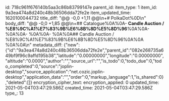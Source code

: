 id: 718c961f676140b5aa3c86b83799147e
parent_id: 
item_type: 1
item_id: 9a3ea474a8d240c48b36506dda72fe2e
item_updated_time: 1620100044732
title_diff: "@@ -0,0 +1,11 @@\\n+# PolkaDot%0D\\n"
body_diff: "@@ -0,0 +1,85 @@\\n+## Catalogue%0A%0A- **Candle Auction / %E8%9C%A1%E7%83%9B%E6%8B%8D%E5%8D%96**%0A%0A- %0A%0A- %0A%0A- %0A%0A## Candle Auction / %E8%9C%A1%E7%83%9B%E6%8B%8D%E5%8D%96%0A%0A  %0A%0A\\n"
metadata_diff: {"new":{"id":"9a3ea474a8d240c48b36506dda72fe2e","parent_id":"082e268735a649bf9f96c9affd195b38","latitude":"0.00000000","longitude":"0.00000000","altitude":"0.0000","author":"","source_url":"","is_todo":0,"todo_due":0,"todo_completed":0,"source":"joplin-desktop","source_application":"net.cozic.joplin-desktop","application_data":"","order":0,"markup_language":1,"is_shared":0},"deleted":[]}
encryption_cipher_text: 
encryption_applied: 0
updated_time: 2021-05-04T03:47:29.586Z
created_time: 2021-05-04T03:47:29.586Z
type_: 13